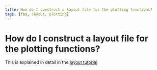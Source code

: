 ```yaml
---
title: How do I construct a layout file for the plotting functions?
tags: [faq, layout, plotting]
---
```


# How do I construct a layout file for the plotting functions?

This is explained in detail in the [layout tutorial](/tutorial/layout).
